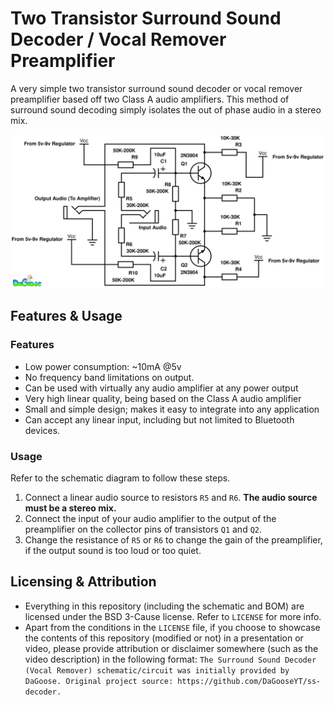 # Two Transistor Surround Sound Decoder / Vocal Remover Preamplifier
A very simple two transistor surround sound decoder or vocal remover preamplifier based off two Class A audio amplifiers. This method of surround sound decoding simply isolates the out of phase audio in a stereo mix.

![alt text][s]

[s]: https://github.com/DaGooseYT/ss-decoder/blob/main/schematic.png

## Features & Usage

### Features
- Low power consumption: ~10mA @5v
- No frequency band limitations on output.
- Can be used with virtually any audio amplifier at any power output
- Very high linear quality, being based on the Class A audio amplifier
- Small and simple design; makes it easy to integrate into any application
- Can accept any linear input, including but not limited to Bluetooth devices.

### Usage
Refer to the schematic diagram to follow these steps.

1. Connect a linear audio source to resistors `R5` and `R6`. **The audio source must be a stereo mix.**
2. Connect the input of your audio amplifier to the output of the preamplifier on the collector pins of transistors `Q1` and `Q2`.
3. Change the resistance of `R5` or `R6` to change the gain of the preamplifier, if the output sound is too loud or too quiet.

## Licensing & Attribution
- Everything in this repository (including the schematic and BOM) are licensed under the BSD 3-Cause license. Refer to `LICENSE` for more info.
- Apart from the conditions in the `LICENSE` file, if you choose to showcase the contents of this repository (modified or not) in a presentation or video, please provide attribution or disclaimer somewhere (such as the video description) in the following format:
`The Surround Sound Decoder (Vocal Remover) schematic/circuit was initially provided by DaGoose.
Original project source: https://github.com/DaGooseYT/ss-decoder.`
